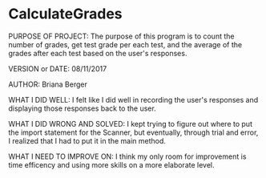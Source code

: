 # CalculateGrades
PURPOSE OF PROJECT: The purpose of this program is to count the number of
grades, get test grade per each test, and the average of the grades after 
each test based on the user's responses.

VERSION or DATE: 08/11/2017

AUTHOR: Briana Berger

WHAT I DID WELL: I felt like I did well in recording the user's responses and
displaying those responses back to the user.

WHAT I DID WRONG AND SOLVED: I kept trying to figure out where to put the import
statement for the Scanner, but eventually, through trial and error, I realized
that I had to put it in the main method.

WHAT I NEED TO IMPROVE ON: I think my only room for improvement is time efficency
and using more skills on a more elaborate level.
